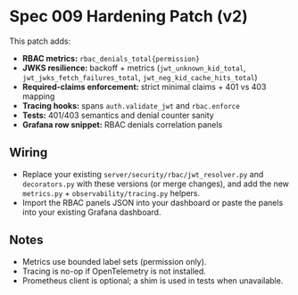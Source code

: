 # Spec 009 Hardening Patch (v2)

This patch adds:
- **RBAC metrics:** `rbac_denials_total{permission}`
- **JWKS resilience:** backoff + metrics (`jwt_unknown_kid_total`, `jwt_jwks_fetch_failures_total`, `jwt_neg_kid_cache_hits_total`)
- **Required-claims enforcement:** strict minimal claims + 401 vs 403 mapping
- **Tracing hooks:** spans `auth.validate_jwt` and `rbac.enforce`
- **Tests:** 401/403 semantics and denial counter sanity
- **Grafana row snippet:** RBAC denials correlation panels

## Wiring
- Replace your existing `server/security/rbac/jwt_resolver.py` and `decorators.py` with these versions
  (or merge changes), and add the new `metrics.py` + `observability/tracing.py` helpers.
- Import the RBAC panels JSON into your dashboard or paste the panels into your existing Grafana dashboard.

## Notes
- Metrics use bounded label sets (permission only).
- Tracing is no-op if OpenTelemetry is not installed.
- Prometheus client is optional; a shim is used in tests when unavailable.
